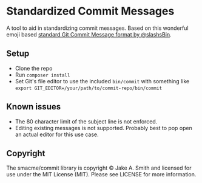 # Standardized Commit Messages

A tool to aid in standardizing commit messages. Based on this wonderful emoji based [standard Git Commit Message format by @slashsBin](https://githumb.com/slashsBin/styleguide-git-commit-message).

## Setup

- Clone the repo
- Run `composer install`
- Set Git's file editor to use the included `bin/commit` with something like `export GIT_EDITOR=/your/path/to/commit-repo/bin/commit`

## Known issues
- The 80 character limit of the subject line is not enforced.
- Editing existing messages is not supported. Probably best to pop open an actual editor for this use case.

## Copyright
The smacme/commit library is copyright © Jake A. Smith and licensed for use under the MIT License (MIT). Please see LICENSE for more information.

